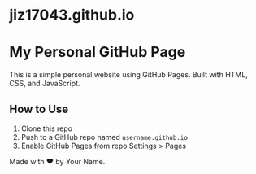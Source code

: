 # jiz17043.github.io
# My Personal GitHub Page

This is a simple personal website using GitHub Pages. Built with HTML, CSS, and JavaScript.

## How to Use

1. Clone this repo
2. Push to a GitHub repo named `username.github.io`
3. Enable GitHub Pages from repo Settings > Pages

Made with ❤️ by Your Name.
